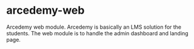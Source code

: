 # arcedemy-web
Arcedemy web module. Arcedemy is basically an LMS solution for the students. The web module is to handle the admin dashboard and landing page.
